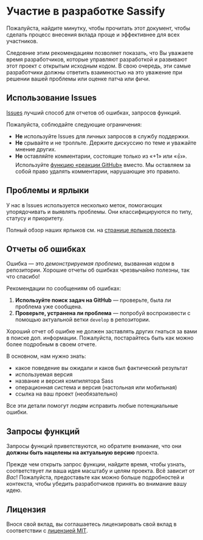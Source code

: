 # Участие в разработке Sassify
Пожалуйста, найдите минутку, чтобы прочитать этот документ, чтобы сделать процесс внесения вклада проще и эффективнее для всех участников.

Следовние этим рекомендациям позволяет показать, что Вы уважаете время разработчиков, которые управляют разработкой и развивают этот проект с открытым исходным кодом. В свою очередь, эти самые разработчики должны ответить взаимностью на это уважение при решении вашей проблемы или оценке патча или фичи.

## Использование Issues
[Issues](https://github.com/therteenten/sassify/issues) лучший способ для отчетов об ошибках, запросов функций.

Пожалуйста, соблюдайте следующие ограничения:
- **Не** используйте Issues для личных запросов в службу поддержки.
- **Не** срывайте и не тролльте. Держите дискуссию по теме и уважайте мнение других.
- **Не** оставляйте комментарии, состоящие только из «+1» или «:thumbsup:». Используйте [функцию «реакции GitHub»](https://github.com/blog/2119-add-reactions-to-pull-requests-issues-and-comments)
  вместо. Мы оставляем за собой право удалять комментарии, нарушающие это правило.


## Проблемы и ярлыки
У нас в Issues используется несколько меток, помогающих упорядочивать и выявлять проблемы. Они классифицируются по типу, статусу и приоритету.

Полный обзор наших ярлыков см. на [странице ярлыков проекта](https://github.com/therteenten/sassify/issues/labels?sort=name-asc).

## Отчеты об ошибках
Ошибка — это _демонстрируемая проблема_, вызванная кодом в репозитории.
Хорошие отчеты об ошибках чрезвычайно полезны, так что спасибо!

Рекомендации по сообщениям об ошибках:

1. **Используйте поиск задач на GitHub** — проверьте, была ли проблема уже сообщена.
2. **Проверьте, устранена ли проблема** — попробуй воспроизвести с помощью актуальной ветки `develop` в репозитории.

Хороший отчет об ошибке не должен заставлять других гнаться за вами в поиске доп. информации. Пожалуйста, постарайтесь быть как можно более подробным в своем отчете.

В основном, нам нужно знать:
* какое поведение вы ожидали и каков был фактический результат
* используемая версия
* название и версия компилятора Sass
* операционная система и версия (настольная или мобильная)
* ссылка на ваш проект (необязательно)

Все эти детали помогут людям исправить любые потенциальные ошибки.

## Запросы функций
Запросы функций приветствуются, но обратите внимание, что они **должны быть нацелены на актуальную версию** проекта.

Прежде чем открыть запрос функции, найдите время, чтобы узнать, соответствует ли ваша идея масштабу и целям проекта. Всё зависит от *Вас*! Пожалуйста, предоставьте как можно больше подробностей и контекста, чтобы убедить разработчиков принять во внимание вашу идею.

## Лицензия
Внося свой вклад, вы соглашаетесь лицензировать свой вклад в соответствии с [лицензией MIT](LICENSE).

